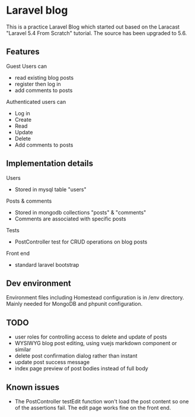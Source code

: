 # Laravel blog

This is a practice Laravel Blog which started out based on the Laracast "Laravel 5.4 From Scratch" tutorial. The source has been upgraded to 5.6.

## Features

Guest Users can
- read existing blog posts
- register then log in
- add comments to posts

Authenticated users can
- Log in
- Create
- Read
- Update
- Delete
- Add comments to posts

## Implementation details

Users
- Stored in mysql table "users"

Posts & comments
- Stored in mongodb collections "posts" & "comments"
- Comments are associated with specific posts

Tests
- PostController test for CRUD operations on blog posts

Front end
- standard laravel bootstrap

## Dev environment

Environment files including Homestead configuration is in /env directory. Mainly needed for MongoDB and phpunit configuration.

## TODO

- user roles for controlling access to delete and update of posts
- WYSIWYG blog post editing, using vuejs markdown component or similar
- delete post confirmation dialog rather than instant
- update post success message
- index page preview of post bodies instead of full body

## Known issues

- The PostController testEdit function won't load the post content so one of the assertions fail. The edit page works fine on the front end.
